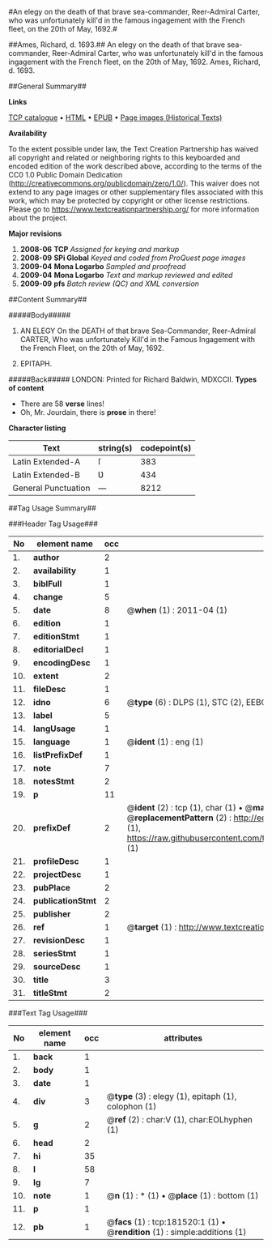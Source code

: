 #An elegy on the death of that brave sea-commander, Reer-Admiral Carter, who was unfortunately kill'd in the famous ingagement with the French fleet, on the 20th of May, 1692.#

##Ames, Richard, d. 1693.##
An elegy on the death of that brave sea-commander, Reer-Admiral Carter, who was unfortunately kill'd in the famous ingagement with the French fleet, on the 20th of May, 1692.
Ames, Richard, d. 1693.

##General Summary##

**Links**

[TCP catalogue](http://www.ota.ox.ac.uk/tcp/)  • 
[HTML](http://tei.it.ox.ac.uk/tcp/Texts-HTML/free/B01/B01364.html)  • 
[EPUB](http://tei.it.ox.ac.uk/tcp/Texts-EPUB/free/B01/B01364.epub) • 
[Page images (Historical Texts)](https://historicaltexts.jisc.ac.uk/eebo-99886958e)

**Availability**

To the extent possible under law, the Text Creation Partnership has waived all copyright and related or neighboring rights to this keyboarded and encoded edition of the work described above, according to the terms of the CC0 1.0 Public Domain Dedication (http://creativecommons.org/publicdomain/zero/1.0/). This waiver does not extend to any page images or other supplementary files associated with this work, which may be protected by copyright or other license restrictions. Please go to https://www.textcreationpartnership.org/ for more information about the project.

**Major revisions**

1. __2008-06__ __TCP__ *Assigned for keying and markup*
1. __2008-09__ __SPi Global__ *Keyed and coded from ProQuest page images*
1. __2009-04__ __Mona Logarbo__ *Sampled and proofread*
1. __2009-04__ __Mona Logarbo__ *Text and markup reviewed and edited*
1. __2009-09__ __pfs__ *Batch review (QC) and XML conversion*

##Content Summary##

#####Body#####

1. AN ELEGY On the DEATH of that brave Sea-Commander, Reer-Admiral CARTER, Who was unfortunately Kill'd in the Famous Ingagement with the French Fleet, on the 20th of May, 1692.

1. EPITAPH.

#####Back#####
LONDON: Printed for Richard Baldwin, MDXCCII.
**Types of content**

  * There are 58 **verse** lines!
  * Oh, Mr. Jourdain, there is **prose** in there!

**Character listing**


|Text|string(s)|codepoint(s)|
|---|---|---|
|Latin Extended-A|ſ|383|
|Latin Extended-B|Ʋ|434|
|General Punctuation|—|8212|

##Tag Usage Summary##

###Header Tag Usage###

|No|element name|occ|attributes|
|---|---|---|---|
|1.|__author__|2||
|2.|__availability__|1||
|3.|__biblFull__|1||
|4.|__change__|5||
|5.|__date__|8| @__when__ (1) : 2011-04 (1)|
|6.|__edition__|1||
|7.|__editionStmt__|1||
|8.|__editorialDecl__|1||
|9.|__encodingDesc__|1||
|10.|__extent__|2||
|11.|__fileDesc__|1||
|12.|__idno__|6| @__type__ (6) : DLPS (1), STC (2), EEBO-CITATION (1), PROQUEST (1), VID (1)|
|13.|__label__|5||
|14.|__langUsage__|1||
|15.|__language__|1| @__ident__ (1) : eng (1)|
|16.|__listPrefixDef__|1||
|17.|__note__|7||
|18.|__notesStmt__|2||
|19.|__p__|11||
|20.|__prefixDef__|2| @__ident__ (2) : tcp (1), char (1)  •  @__matchPattern__ (2) : ([0-9\-]+):([0-9IVX]+) (1), (.+) (1)  •  @__replacementPattern__ (2) : http://eebo.chadwyck.com/downloadtiff?vid=$1&page=$2 (1), https://raw.githubusercontent.com/textcreationpartnership/Texts/master/tcpchars.xml#$1 (1)|
|21.|__profileDesc__|1||
|22.|__projectDesc__|1||
|23.|__pubPlace__|2||
|24.|__publicationStmt__|2||
|25.|__publisher__|2||
|26.|__ref__|1| @__target__ (1) : http://www.textcreationpartnership.org/docs/. (1)|
|27.|__revisionDesc__|1||
|28.|__seriesStmt__|1||
|29.|__sourceDesc__|1||
|30.|__title__|3||
|31.|__titleStmt__|2||


###Text Tag Usage###

|No|element name|occ|attributes|
|---|---|---|---|
|1.|__back__|1||
|2.|__body__|1||
|3.|__date__|1||
|4.|__div__|3| @__type__ (3) : elegy (1), epitaph (1), colophon (1)|
|5.|__g__|2| @__ref__ (2) : char:V (1), char:EOLhyphen (1)|
|6.|__head__|2||
|7.|__hi__|35||
|8.|__l__|58||
|9.|__lg__|7||
|10.|__note__|1| @__n__ (1) : * (1)  •  @__place__ (1) : bottom (1)|
|11.|__p__|1||
|12.|__pb__|1| @__facs__ (1) : tcp:181520:1 (1)  •  @__rendition__ (1) : simple:additions (1)|
